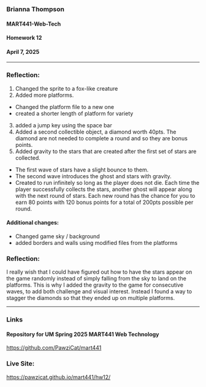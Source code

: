 ### Brianna Thompson
#### MART441-Web-Tech
#### Homework 12
#### April 7, 2025
------


### Reflection:
1. Changed the sprite to a fox-like creature
2. Added more platforms. 
* Changed the platform file to a new one
* created a shorter length of platform for variety
3. added a jump key using the space bar
4. Added a second collectible object, a diamond worth 40pts. The diamond are not needed to complete a round and so they are bonus points.
5. Added gravity to the stars that are created after the first set of stars are collected. 
* The first wave of stars have a slight bounce to them. 
* The second wave introduces the ghost and stars with gravity. 
* Created to run infinitely so long as the player does not die. Each time the player successfully collects the stars, another ghost will appear along with the next round of stars. Each new round has the chance for you to earn 80 points with 120 bonus points for a total of 200pts possible per round.

#### Additional changes:
* Changed game sky / background
* added borders and walls using modified files from the platforms

### Reflection:
I really wish that I could have figured out how to have the stars appear on the game randomly instead of simply falling from the sky to land on the platforms. This is why I added the gravity to the game for consecutive waves, to add both challenge and visual interest. Instead I found a way to stagger the diamonds so that they ended up on multiple platforms.


-----

### Links

#### Repository for UM Spring 2025 MART441 Web Technology
https://github.com/PawziCat/mart441

### Live Site:
https://pawzicat.github.io/mart441/hw12/

